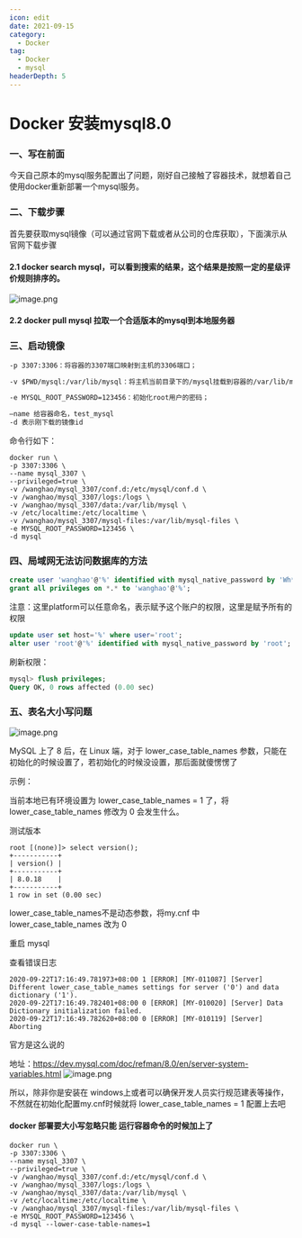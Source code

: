 ```yaml
---
icon: edit
date: 2021-09-15
category:
  - Docker
tag:
  - Docker
  - mysql
headerDepth: 5
---
```



# Docker 安装mysql8.0
### 一、写在前面
今天自己原本的mysql服务配置出了问题，刚好自己接触了容器技术，就想着自己使用docker重新部署一个mysql服务。

### 二、下载步骤
首先要获取mysql镜像（可以通过官网下载或者从公司的仓库获取），下面演示从官网下载步骤

#### 2.1 docker search mysql，可以看到搜索的结果，这个结果是按照一定的星级评价规则排序的。
![image.png](https://local.wuanwanghao.top:30549/upload/2021/09/image-6acf16e6457a48e49d80b7b1e6561073.png)
#### 2.2 docker pull mysql 拉取一个合适版本的mysql到本地服务器

### 三、启动镜像
```txt
-p 3307:3306：将容器的3307端口映射到主机的3306端口；

-v $PWD/mysql:/var/lib/mysql：将主机当前目录下的/mysql挂载到容器的/var/lib/mysql；

-e MYSQL_ROOT_PASSWORD=123456：初始化root用户的密码；

–name 给容器命名，test_mysql
-d 表示刚下载的镜像id
```
命令行如下：
```shell
docker run \
-p 3307:3306 \
--name mysql_3307 \
--privileged=true \
-v /wanghao/mysql_3307/conf.d:/etc/mysql/conf.d \
-v /wanghao/mysql_3307/logs:/logs \
-v /wanghao/mysql_3307/data:/var/lib/mysql \
-v /etc/localtime:/etc/localtime \
-v /wanghao/mysql_3307/mysql-files:/var/lib/mysql-files \
-e MYSQL_ROOT_PASSWORD=123456 \
-d mysql
```

### 四、局域网无法访问数据库的方法
```sql
create user 'wanghao'@'%' identified with mysql_native_password by 'Wh*123456';
grant all privileges on *.* to 'wanghao'@'%';
```



注意：这里platform可以任意命名，表示赋予这个账户的权限，这里是赋予所有的权限
```sql
update user set host='%' where user='root';
alter user 'root'@'%' identified with mysql_native_password by 'root';
```
刷新权限：
```sql
mysql> flush privileges;
Query OK, 0 rows affected (0.00 sec)
```

### 五、表名大小写问题
![image.png](https://local.wuanwanghao.top:30549/upload/2021/10/image-c13812355983466f952a08f36c406b63.png)

MySQL 上了 8 后，在 Linux 端，对于 lower_case_table_names 参数，只能在初始化的时候设置了，若初始化的时候没设置，那后面就傻愣愣了

示例：

当前本地已有环境设置为 lower_case_table_names = 1 了，将 lower_case_table_names 修改为 0 会发生什么。

测试版本
```shell
root [(none)]> select version();
+-----------+
| version() |
+-----------+
| 8.0.18    |
+-----------+
1 row in set (0.00 sec)
```
lower_case_table_names不是动态参数，将my.cnf 中 lower_case_table_names 改为 0

重启 mysql

查看错误日志
```log
2020-09-22T17:16:49.781973+08:00 1 [ERROR] [MY-011087] [Server] Different lower_case_table_names settings for server ('0') and data dictionary ('1').
2020-09-22T17:16:49.782401+08:00 0 [ERROR] [MY-010020] [Server] Data Dictionary initialization failed.
2020-09-22T17:16:49.782620+08:00 0 [ERROR] [MY-010119] [Server] Aborting
```
官方是这么说的

地址：https://dev.mysql.com/doc/refman/8.0/en/server-system-variables.html
![image.png](https://pic4.zhimg.com/v2-7f96160724c66388120bafc3ff3f6d1b_r.jpg)

所以，除非你是安装在 windows上或者可以确保开发人员实行规范建表等操作，不然就在初始化配置my.cnf时候就将 lower_case_table_names = 1 配置上去吧

#### docker 部署要大小写忽略只能 运行容器命令的时候加上了
```shell
docker run \
-p 3307:3306 \
--name mysql_3307 \
--privileged=true \
-v /wanghao/mysql_3307/conf.d:/etc/mysql/conf.d \
-v /wanghao/mysql_3307/logs:/logs \
-v /wanghao/mysql_3307/data:/var/lib/mysql \
-v /etc/localtime:/etc/localtime \
-v /wanghao/mysql_3307/mysql-files:/var/lib/mysql-files \
-e MYSQL_ROOT_PASSWORD=123456 \
-d mysql --lower-case-table-names=1
```